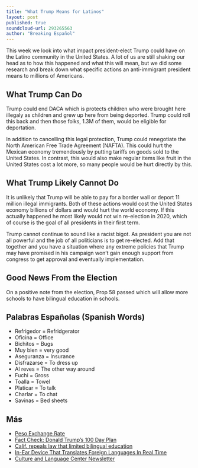 ```yaml
---
title: "What Trump Means for Latinos"
layout: post
published: true
soundcloud-url: 293265563
author: "Breaking Español"
---
```

This week we look into what impact president-elect Trump could have on the Latino community in the United States. A lot of us are still shaking our head as to how this happened and what this will mean, but we did some research and break down what specific actions an anti-immigrant president means to millions of Americans.

## What Trump Can Do
Trump could end DACA which is protects children who were brought here illegaly as children and grew up here from being deported. Trump could roll this back and then those folks, 1.3M of them, would be eligible for deportation.

In addition to cancelling this legal protection, Trump could renegotiate the North American Free Trade Agreement (NAFTA). This could hurt the Mexican economy tremendously by putting tariffs on goods sold to the United States. In contrast, this would also make regular items like fruit in the United States cost a lot more, so many people would be hurt directly by this.

## What Trump Likely Cannot Do
It is unlikely that Trump will be able to pay for a border wall or deport 11 million illegal immigrants. Both of these actions would cost the United States economy billions of dollars and would hurt the world economy. If this actually happened he most likely would not win re-election in 2020, which of course is the goal of all presidents in their first term.

Trump cannot continue to sound like a racist bigot. As president you are not all powerful and the job of all politicians is to get re-elected. Add that together and you have a situation where any extreme policies that Trump may have promised in his campaign won’t gain enough support from congress to get approval and eventually implementation.

## Good News From the Election
On a positive note from the election, Prop 58 passed which will allow more schools to have bilingual education in schools.

## Palabras Españolas (Spanish Words)
- Refrigedor = Refridgerator
- Oficina = Office
- Bichitos = Bugs
- Muy bien = very good
- Aseguranza = Insurance
- Disfrazarse = To dress up
- Al reves = The other way around
- Fuchi = Gross
- Toalla = Towel
- Platicar = To talk 	
- Charlar = To chat
- Savinas = Bed sheets


## Más
- [Peso Exchange Rate](http://www.xe.com/currencycharts/?from=MXN&to=USD&view=1D)
- [Fact Check: Donald Trump’s 100 Day Plan](http://www.npr.org/2016/11/10/501597652/fact-check-donald-trumps-first-100-days-action-plan)
- [Calif. repeals law that limited bilingual education](http://www.ksbw.com/article/prop-58-calif-repeals-law-that-limited-bilingual-education/8261441)
- [In-Ear Device That Translates Foreign Languages In Real Time](http://www.boredpanda.com/real-time-translator-ear-waverly-labs/)
- [Culture and Language Center Newsletter](http://www.cultureandlanguagecenter.com)
